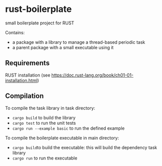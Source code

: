 # rust-boilerplate
small boilerplate project for RUST
 
Contains:
- a package with a library to manage a thread-based periodic task
- a parent package with a small executable using it

## Requirements
RUST installation (see https://doc.rust-lang.org/book/ch01-01-installation.html)

## Compilation
 To compile the task library in task directory:
 - `cargo build` to build the library
 - `cargo test` to run the unit tests
 - `cargo run --example basic` to run the defined example

 To compile the boilerplate executable in main directory:
 - `cargo build`to build the executable: this will build the dependency task library
 - `cargo run` to run the executable
